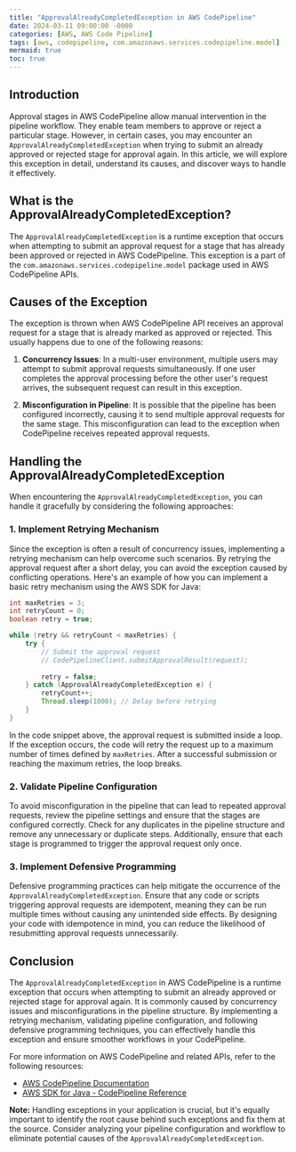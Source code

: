 ```yaml
---
title: "ApprovalAlreadyCompletedException in AWS CodePipeline"
date: 2024-03-11 09:00:00 -0000
categories: [AWS, AWS Code Pipeline]
tags: [aws, codepipeline, com.amazonaws.services.codepipeline.model]
mermaid: true
toc: true
---
```



## Introduction
Approval stages in AWS CodePipeline allow manual intervention in the pipeline workflow. They enable team members to approve or reject a particular stage. However, in certain cases, you may encounter an `ApprovalAlreadyCompletedException` when trying to submit an already approved or rejected stage for approval again. In this article, we will explore this exception in detail, understand its causes, and discover ways to handle it effectively.

## What is the ApprovalAlreadyCompletedException?
The `ApprovalAlreadyCompletedException` is a runtime exception that occurs when attempting to submit an approval request for a stage that has already been approved or rejected in AWS CodePipeline. This exception is a part of the `com.amazonaws.services.codepipeline.model` package used in AWS CodePipeline APIs.

## Causes of the Exception
The exception is thrown when AWS CodePipeline API receives an approval request for a stage that is already marked as approved or rejected. This usually happens due to one of the following reasons:

1. **Concurrency Issues**: In a multi-user environment, multiple users may attempt to submit approval requests simultaneously. If one user completes the approval processing before the other user's request arrives, the subsequent request can result in this exception.

2. **Misconfiguration in Pipeline**: It is possible that the pipeline has been configured incorrectly, causing it to send multiple approval requests for the same stage. This misconfiguration can lead to the exception when CodePipeline receives repeated approval requests.

## Handling the ApprovalAlreadyCompletedException
When encountering the `ApprovalAlreadyCompletedException`, you can handle it gracefully by considering the following approaches:

### 1. Implement Retrying Mechanism
Since the exception is often a result of concurrency issues, implementing a retrying mechanism can help overcome such scenarios. By retrying the approval request after a short delay, you can avoid the exception caused by conflicting operations. Here's an example of how you can implement a basic retry mechanism using the AWS SDK for Java:

```java
int maxRetries = 3;
int retryCount = 0;
boolean retry = true;

while (retry && retryCount < maxRetries) {
    try {
        // Submit the approval request
        // CodePipelineClient.submitApprovalResult(request);
        
        retry = false;
    } catch (ApprovalAlreadyCompletedException e) {
        retryCount++;
        Thread.sleep(1000); // Delay before retrying
    }
}
```

In the code snippet above, the approval request is submitted inside a loop. If the exception occurs, the code will retry the request up to a maximum number of times defined by `maxRetries`. After a successful submission or reaching the maximum retries, the loop breaks.

### 2. Validate Pipeline Configuration
To avoid misconfiguration in the pipeline that can lead to repeated approval requests, review the pipeline settings and ensure that the stages are configured correctly. Check for any duplicates in the pipeline structure and remove any unnecessary or duplicate steps. Additionally, ensure that each stage is programmed to trigger the approval request only once.

### 3. Implement Defensive Programming
Defensive programming practices can help mitigate the occurrence of the `ApprovalAlreadyCompletedException`. Ensure that any code or scripts triggering approval requests are idempotent, meaning they can be run multiple times without causing any unintended side effects. By designing your code with idempotence in mind, you can reduce the likelihood of resubmitting approval requests unnecessarily.

## Conclusion
The `ApprovalAlreadyCompletedException` in AWS CodePipeline is a runtime exception that occurs when attempting to submit an already approved or rejected stage for approval again. It is commonly caused by concurrency issues and misconfigurations in the pipeline structure. By implementing a retrying mechanism, validating pipeline configuration, and following defensive programming techniques, you can effectively handle this exception and ensure smoother workflows in your CodePipeline.

For more information on AWS CodePipeline and related APIs, refer to the following resources:
- [AWS CodePipeline Documentation](https://docs.aws.amazon.com/codepipeline)
- [AWS SDK for Java - CodePipeline Reference](https://docs.aws.amazon.com/sdk-for-java/v2/developer-guide/examples-codepipeline.html)

**Note:** Handling exceptions in your application is crucial, but it's equally important to identify the root cause behind such exceptions and fix them at the source. Consider analyzing your pipeline configuration and workflow to eliminate potential causes of the `ApprovalAlreadyCompletedException`.